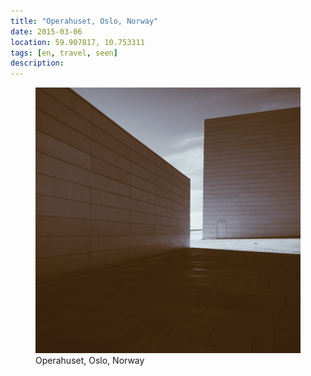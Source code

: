 ```yaml
---
title: "Operahuset, Oslo, Norway"
date: 2015-03-06
location: 59.907817, 10.753311
tags: [en, travel, seen]
description: 
---
```


<figure>
  <img src="/assets/img/2015-03-06-operahuset-oslo-norway.jpeg" alt="Operahuset, Oslo, Norway">
  <figcaption>Operahuset, Oslo, Norway</figcaption>
</figure>
